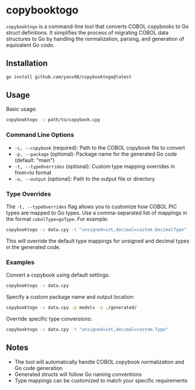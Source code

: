 # copybooktogo

`copybooktogo` is a command-line tool that converts COBOL copybooks to Go struct definitions. It simplifies the process of migrating COBOL data structures to Go by handling the normalization, parsing, and generation of equivalent Go code.

## Installation

```bash
go install github.com/yasv98/copybooktogo@latest
```

## Usage

Basic usage:
```bash
copybooktogo -c path/to/copybook.cpy
```

### Command Line Options

- `-c, --copybook` (required): Path to the COBOL copybook file to convert
- `-p, --package` (optional): Package name for the generated Go code (default: "main")
- `-t, --typeOverrides` (optional): Custom type mapping overrides in from=to format
- `-o, --output` (optional): Path to the output file or directory

### Type Overrides

The `-t, --typeOverrides` flag allows you to customize how COBOL PIC types are mapped to Go types. Use a comma-separated list of mappings in the format `cobolType=goType`. For example:

```bash
copybooktogo -c data.cpy -t "unsigned=int,decimal=custom.DecimalType"
```

This will override the default type mappings for unsigned and decimal types in the generated code.

### Examples

Convert a copybook using default settings:
```bash
copybooktogo -c data.cpy
```

Specify a custom package name and output location:
```bash
copybooktogo -c data.cpy -p models -o ./generated/
```

Override specific type conversions:
```bash
copybooktogo -c data.cpy -t "unsigned=int,decimal=custom.Type"
```

## Notes

- The tool will automatically handle COBOL copybook normalization and Go code generation
- Generated structs will follow Go naming conventions
- Type mappings can be customized to match your specific requirements